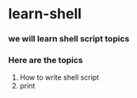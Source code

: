 # learn-shell

### we will learn shell script topics
### Here are the topics

1. How to write shell script
2. print